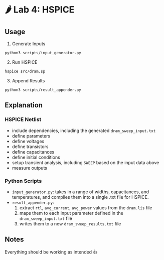 # 🌶️ Lab 4: HSPICE

## Usage

1. Generate Inputs

```
python3 scripts/input_generator.py
```

2. Run HSPICE

```
hspice src/dram.sp
```

3. Append Results

```
python3 scripts/result_appender.py
```

## Explanation

### HSPICE Netlist

- include dependencies, including the generated `dram_sweep_input.txt`
- define parameters
- define voltages
- define transistors
- define capacitances
- define initial conditions
- setup transient analysis, including `SWEEP` based on the input data above
- measure outputs

### Python Scripts

- `input_generator.py`: takes in a range of widths, capacitances, and temperatures, and compiles them into a single .txt file for HSPICE.
- `result_appender.py`:
  1. extract `rtl`, `avg_current`, `avg_power` values from the `dram.lis` file
  2. maps them to each input parameter defined in the `dram_sweep_input.txt` file
  3. writes them to a new `dram_sweep_results.txt` file

## Notes

Everything should be working as intended 👍
